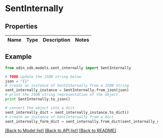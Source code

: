 # SentInternally


## Properties

Name | Type | Description | Notes
------------ | ------------- | ------------- | -------------

## Example

```python
from odin_sdk.models.sent_internally import SentInternally

# TODO update the JSON string below
json = "{}"
# create an instance of SentInternally from a JSON string
sent_internally_instance = SentInternally.from_json(json)
# print the JSON string representation of the object
print SentInternally.to_json()

# convert the object into a dict
sent_internally_dict = sent_internally_instance.to_dict()
# create an instance of SentInternally from a dict
sent_internally_form_dict = sent_internally.from_dict(sent_internally_dict)
```
[[Back to Model list]](../README.md#documentation-for-models) [[Back to API list]](../README.md#documentation-for-api-endpoints) [[Back to README]](../README.md)


